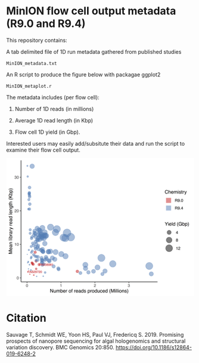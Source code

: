 # MinION flow cell output metadata (R9.0 and R9.4) 

This repository contains:

A tab delimited file of 1D run metadata gathered from published studies
```
MinION_metadata.txt
```

An R script to produce the figure below with packagae ggplot2
```
MinION_metaplot.r
```

The metadata includes (per flow cell):

  1. Number of 1D reads (in millions)

  2. Average 1D read length (in Kbp)

  3. Flow cell 1D yield (in Gbp).

Interested users may easily add/subsitute their data and run the script to examine their flow cell output.

![Screenshot](MinION_metaplot.png)

# Citation

Sauvage T, Schmidt WE, Yoon HS, Paul VJ, Fredericq S. 2019. Promising prospects of nanopore sequencing for algal hologenomics and structural variation discovery. BMC Genomics 20:850. https://doi.org/10.1186/s12864-019-6248-2
